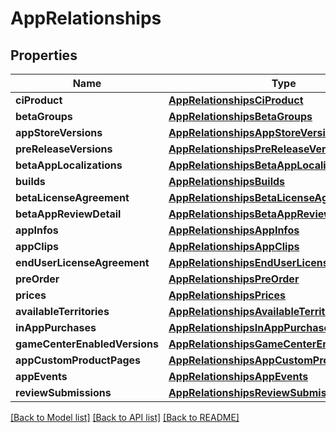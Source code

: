 # AppRelationships

## Properties
Name | Type | Description | Notes
------------ | ------------- | ------------- | -------------
**ciProduct** | [**AppRelationshipsCiProduct**](AppRelationshipsCiProduct.md) |  | [optional] 
**betaGroups** | [**AppRelationshipsBetaGroups**](AppRelationshipsBetaGroups.md) |  | [optional] 
**appStoreVersions** | [**AppRelationshipsAppStoreVersions**](AppRelationshipsAppStoreVersions.md) |  | [optional] 
**preReleaseVersions** | [**AppRelationshipsPreReleaseVersions**](AppRelationshipsPreReleaseVersions.md) |  | [optional] 
**betaAppLocalizations** | [**AppRelationshipsBetaAppLocalizations**](AppRelationshipsBetaAppLocalizations.md) |  | [optional] 
**builds** | [**AppRelationshipsBuilds**](AppRelationshipsBuilds.md) |  | [optional] 
**betaLicenseAgreement** | [**AppRelationshipsBetaLicenseAgreement**](AppRelationshipsBetaLicenseAgreement.md) |  | [optional] 
**betaAppReviewDetail** | [**AppRelationshipsBetaAppReviewDetail**](AppRelationshipsBetaAppReviewDetail.md) |  | [optional] 
**appInfos** | [**AppRelationshipsAppInfos**](AppRelationshipsAppInfos.md) |  | [optional] 
**appClips** | [**AppRelationshipsAppClips**](AppRelationshipsAppClips.md) |  | [optional] 
**endUserLicenseAgreement** | [**AppRelationshipsEndUserLicenseAgreement**](AppRelationshipsEndUserLicenseAgreement.md) |  | [optional] 
**preOrder** | [**AppRelationshipsPreOrder**](AppRelationshipsPreOrder.md) |  | [optional] 
**prices** | [**AppRelationshipsPrices**](AppRelationshipsPrices.md) |  | [optional] 
**availableTerritories** | [**AppRelationshipsAvailableTerritories**](AppRelationshipsAvailableTerritories.md) |  | [optional] 
**inAppPurchases** | [**AppRelationshipsInAppPurchases**](AppRelationshipsInAppPurchases.md) |  | [optional] 
**gameCenterEnabledVersions** | [**AppRelationshipsGameCenterEnabledVersions**](AppRelationshipsGameCenterEnabledVersions.md) |  | [optional] 
**appCustomProductPages** | [**AppRelationshipsAppCustomProductPages**](AppRelationshipsAppCustomProductPages.md) |  | [optional] 
**appEvents** | [**AppRelationshipsAppEvents**](AppRelationshipsAppEvents.md) |  | [optional] 
**reviewSubmissions** | [**AppRelationshipsReviewSubmissions**](AppRelationshipsReviewSubmissions.md) |  | [optional] 

[[Back to Model list]](../README.md#documentation-for-models) [[Back to API list]](../README.md#documentation-for-api-endpoints) [[Back to README]](../README.md)



